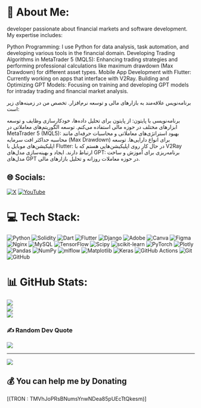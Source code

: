 # 💫 About Me:

developer passionate about financial markets and software development. My expertise includes:

Python Programming: I use Python for data analysis, task automation, and developing various tools in the financial domain.
Developing Trading Algorithms in MetaTrader 5 (MQL5): Enhancing trading strategies and performing professional calculations like maximum drawdown (Max Drawdown) for different asset types.
Mobile App Development with Flutter: Currently working on apps that interface with V2Ray.
Building and Optimizing GPT Models: Focusing on training and developing GPT models for intraday trading and financial market analysis.


برنامه‌نویس علاقه‌مند به بازارهای مالی و توسعه نرم‌افزار. تخصص من در زمینه‌های زیر است:

برنامه‌نویسی با پایتون: از پایتون برای تحلیل داده‌ها، خودکارسازی وظایف و توسعه ابزارهای مختلف در حوزه مالی استفاده می‌کنم.
توسعه الگوریتم‌های معاملاتی در MetaTrader 5 (MQL5): بهبود استراتژی‌های معاملاتی و محاسبات حرفه‌ای مانند محاسبه حداکثر افت سرمایه (Max Drawdown) برای انواع دارایی‌ها.
توسعه اپلیکیشن‌های موبایل با Flutter: در حال کار روی اپلیکیشن‌هایی هستم که با V2Ray ارتباط دارند.
ایجاد و بهینه‌سازی مدل‌های GPT: برنامه‌ریزی برای آموزش و ساخت مدل‌های GPT در حوزه معاملات روزانه و تحلیل بازارهای مالی.


## 🌐 Socials:
[![X](https://img.shields.io/badge/X-black.svg?logo=X&logoColor=white)](https://x.com/https://twitter.com/MR.Ranjdost) [![YouTube](https://img.shields.io/badge/YouTube-%23FF0000.svg?logo=YouTube&logoColor=white)](https://youtube.com/@https://www.youtube.com/@MR.Ranjdost) 

# 💻 Tech Stack:
![Python](https://img.shields.io/badge/python-3670A0?style=plastic&logo=python&logoColor=ffdd54) ![Solidity](https://img.shields.io/badge/Solidity-%23363636.svg?style=plastic&logo=solidity&logoColor=white) ![Dart](https://img.shields.io/badge/dart-%230175C2.svg?style=plastic&logo=dart&logoColor=white) ![Flutter](https://img.shields.io/badge/Flutter-%2302569B.svg?style=plastic&logo=Flutter&logoColor=white) ![Django](https://img.shields.io/badge/django-%23092E20.svg?style=plastic&logo=django&logoColor=white) ![Adobe](https://img.shields.io/badge/adobe-%23FF0000.svg?style=plastic&logo=adobe&logoColor=white) ![Canva](https://img.shields.io/badge/Canva-%2300C4CC.svg?style=plastic&logo=Canva&logoColor=white) ![Figma](https://img.shields.io/badge/figma-%23F24E1E.svg?style=plastic&logo=figma&logoColor=white) ![Nginx](https://img.shields.io/badge/nginx-%23009639.svg?style=plastic&logo=nginx&logoColor=white) ![MySQL](https://img.shields.io/badge/mysql-4479A1.svg?style=plastic&logo=mysql&logoColor=white) ![TensorFlow](https://img.shields.io/badge/TensorFlow-%23FF6F00.svg?style=plastic&logo=TensorFlow&logoColor=white) ![Scipy](https://img.shields.io/badge/SciPy-%230C55A5.svg?style=plastic&logo=scipy&logoColor=%white) ![scikit-learn](https://img.shields.io/badge/scikit--learn-%23F7931E.svg?style=plastic&logo=scikit-learn&logoColor=white) ![PyTorch](https://img.shields.io/badge/PyTorch-%23EE4C2C.svg?style=plastic&logo=PyTorch&logoColor=white) ![Plotly](https://img.shields.io/badge/Plotly-%233F4F75.svg?style=plastic&logo=plotly&logoColor=white) ![Pandas](https://img.shields.io/badge/pandas-%23150458.svg?style=plastic&logo=pandas&logoColor=white) ![NumPy](https://img.shields.io/badge/numpy-%23013243.svg?style=plastic&logo=numpy&logoColor=white) ![mlflow](https://img.shields.io/badge/mlflow-%23d9ead3.svg?style=plastic&logo=numpy&logoColor=blue) ![Matplotlib](https://img.shields.io/badge/Matplotlib-%23ffffff.svg?style=plastic&logo=Matplotlib&logoColor=black) ![Keras](https://img.shields.io/badge/Keras-%23D00000.svg?style=plastic&logo=Keras&logoColor=white) ![GitHub Actions](https://img.shields.io/badge/github%20actions-%232671E5.svg?style=plastic&logo=githubactions&logoColor=white) ![Git](https://img.shields.io/badge/git-%23F05033.svg?style=plastic&logo=git&logoColor=white) ![GitHub](https://img.shields.io/badge/github-%23121011.svg?style=plastic&logo=github&logoColor=white)
# 📊 GitHub Stats:
![](https://github-readme-stats.vercel.app/api?username=MRanjdost&theme=github_dark&hide_border=true&include_all_commits=false&count_private=false)<br/>
![](https://github-readme-streak-stats.herokuapp.com/?user=MRanjdost&theme=github_dark&hide_border=true)<br/>
![](https://github-readme-stats.vercel.app/api/top-langs/?username=MRanjdost&theme=github_dark&hide_border=true&include_all_commits=false&count_private=false&layout=compact)

### ✍️ Random Dev Quote
![](https://quotes-github-readme.vercel.app/api?type=horizontal&theme=dark)

---
[![](https://visitcount.itsvg.in/api?id=MRanjdost&icon=0&color=0)](https://visitcount.itsvg.in)

  ## 💰 You can help me by Donating
  [(TRON : TMVhJoPRsBNumsYnwNDea85pUEcTtQkesm)] 

  
<!-- Proudly created with GPRM ( https://gprm.itsvg.in ) -->
